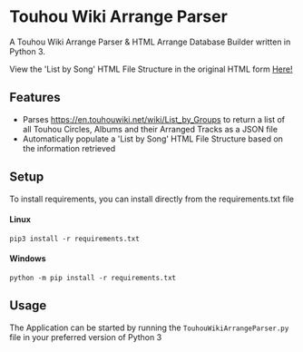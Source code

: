 # Touhou Wiki Arrange Parser

A Touhou Wiki Arrange Parser & HTML Arrange Database Builder written in Python 3.

View the 'List by Song' HTML File Structure in the original HTML form [Here!](https://epicfisher.github.io/touhou-wiki-arrange-parser/root/)

## Features

* Parses https://en.touhouwiki.net/wiki/List_by_Groups to return a list of all Touhou Circles, Albums and their Arranged Tracks as a JSON file
* Automatically populate a 'List by Song' HTML File Structure based on the information retrieved

## Setup

To install requirements, you can install directly from the requirements.txt file

#### Linux

```
pip3 install -r requirements.txt
```

#### Windows

```
python -m pip install -r requirements.txt
```

## Usage
The Application can be started by running the  ```TouhouWikiArrangeParser.py``` file in your preferred version of Python 3
